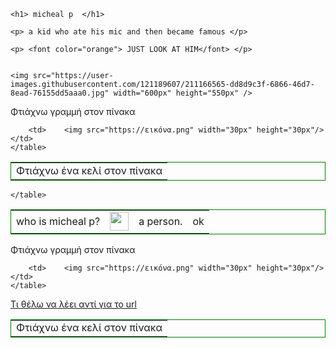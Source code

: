 <html>  

	<h1> micheal p  </h1>

	<p> a kid who ate his mic and then became famous </p> 

 	<p> <font color="orange"> JUST LOOK AT HIM</font> </p>


	<img src="https://user-images.githubusercontent.com/121189607/211166565-dd8d9c3f-6866-46d7-8ead-76155dd5aaa0.jpg" width="600px" height="550px" />
	
<html> 
	<table style="border:1px solid green">
		<tr> Φτιάχνω γραμμή στον πίνακα </tr>
		<td>Φτιάχνω ένα κελί στον πίνακα </td>

		<td> 	<img src="https://εικόνα.png" width="30px" height="30px"/></td>
	</table> 
</html>
<html> 
	<table style="border:1px solid green">
		<tr>
			<td> who is micheal p? </td><td> <img src="https://εικόνα.png" width="30px" height="30px"/></td>
			<td> a person. </td>
			<td> ok </td>
		</tr>
		
	</table> 
</html>	
<html> 
	<table style="border:1px solid green">
		<tr> Φτιάχνω γραμμή στον πίνακα </tr>
		<td>Φτιάχνω ένα κελί στον πίνακα </td>

		<td> 	<img src="https://εικόνα.png" width="30px" height="30px"/></td>
	</table> 
</html>


<a href=""> Τι θέλω να λέει αντί για το url </a>	


</html> 

